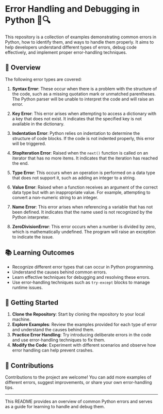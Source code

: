 # Error Handling and Debugging in Python 🐍🔍
This repository is a collection of examples demonstrating common errors in Python, how to identify them, and ways to handle them properly. It aims to help developers understand different types of errors, debug code effectively, and implement proper error-handling techniques.

## 📜 Overview

The following error types are covered:

1. **Syntax Error**: These occur when there is a problem with the structure of the code, such as a missing quotation mark or unmatched parentheses. The Python parser will be unable to interpret the code and will raise an error.

2. **Key Error**: This error arises when attempting to access a dictionary with a key that does not exist. It indicates that the specified key is not available in the dictionary.

3. **Indentation Error**: Python relies on indentation to determine the structure of code blocks. If the code is not indented properly, this error will be triggered.

4. **StopIteration Error**: Raised when the `next()` function is called on an iterator that has no more items. It indicates that the iteration has reached the end.

5. **Type Error**: This occurs when an operation is performed on a data type that does not support it, such as adding an integer to a string.

6. **Value Error**: Raised when a function receives an argument of the correct data type but with an inappropriate value. For example, attempting to convert a non-numeric string to an integer.

7. **Name Error**: This error arises when referencing a variable that has not been defined. It indicates that the name used is not recognized by the Python interpreter.

8. **ZeroDivisionError**: This error occurs when a number is divided by zero, which is mathematically undefined. The program will raise an exception to indicate the issue.

## 📚 Learning Outcomes

- Recognize different error types that can occur in Python programming.
- Understand the causes behind common errors.
- Learn effective techniques for debugging and resolving these errors.
- Use error-handling techniques such as `try-except` blocks to manage runtime issues.

## 🔧 Getting Started

1. **Clone the Repository**: Start by cloning the repository to your local machine.
2. **Explore Examples**: Review the examples provided for each type of error and understand the causes behind them.
3. **Practice Error Handling**: Try introducing deliberate errors in the code and use error-handling techniques to fix them.
4. **Modify the Code**: Experiment with different scenarios and observe how error handling can help prevent crashes.

## 🤝 Contributions

Contributions to the project are welcome! You can add more examples of different errors, suggest improvements, or share your own error-handling tips.

---

This README provides an overview of common Python errors and serves as a guide for learning to handle and debug them.